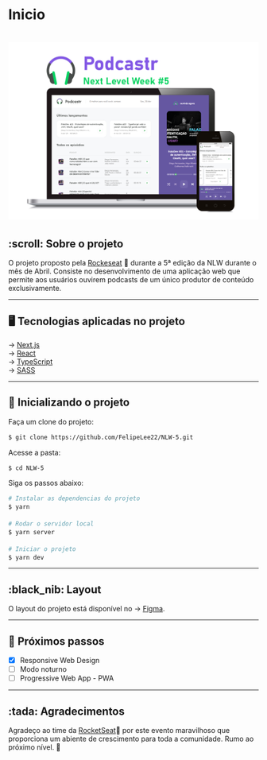# Inicio
<h1 align="center">
   <img src="/.github/Header4.png" alt="Podcastr">
</h1>

<h2>
   :scroll: Sobre o projeto
</h2>


O projeto proposto pela <a href="https://rocketseat.com.br/">Rockeseat</a> 🚀 durante a 5ª edição da NLW durante o mês de Abril. Consiste no desenvolvimento de uma aplicação web que permite aos usuários ouvirem podcasts de um único produtor de conteúdo exclusivamente.

------------

<h2>
   🖥️ Tecnologias aplicadas no projeto
</h2>

&rarr; <a href="https://nextjs.org/">Next.js</a> <br>
&rarr; <a href="https://reactjs.org">React</a> <br>
&rarr; <a href="https://www.typescriptlang.org/">TypeScript</a> <br>
&rarr; <a href="https://sass-lang.com/">SASS</a> <br>

------------

<h2>🔌 Inicializando o projeto</h2>
Faça um clone do projeto:

```bash
$ git clone https://github.com/FelipeLee22/NLW-5.git
```

Acesse a pasta:

```bash
$ cd NLW-5
```

Siga os passos abaixo:
```bash
# Instalar as dependencias do projeto
$ yarn

# Rodar o servidor local
$ yarn server

# Iniciar o projeto
$ yarn dev
```

------------
<h2>:black_nib: Layout</h2>
O layout do projeto está disponível no &rarr; <a href="https://www.figma.com/file/is9KGod2KJ8eINasYTA0ad/Podcastr">Figma</a>.

------------
<h2>👣 Próximos passos</h2>

- [x] Responsive Web Design
- [ ] Modo noturno
- [ ] Progressive Web App - PWA

------------
<h2> :tada: Agradecimentos  </h2>

Agradeço ao time da <a href="https://rocketseat.com.br/">RocketSeat</a>🚀 por este evento maravilhoso que proporciona um abiente de crescimento para toda a comunidade. Rumo ao próximo nível. :triangular_flag_on_post: